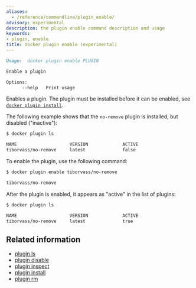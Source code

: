 ```yaml
---
aliases:
  - /reference/commandline/plugin_enable/
advisory: experimental
description: the plugin enable command description and usage
keywords:
- plugin, enable
title: docker plugin enable (experimental)
---
```


```markdown
Usage:  docker plugin enable PLUGIN

Enable a plugin

Options:
      --help   Print usage
```

Enables a plugin. The plugin must be installed before it can be enabled,
see [`docker plugin install`](plugin_install.md).


The following example shows that the `no-remove` plugin is installed,
but disabled ("inactive"):

```bash
$ docker plugin ls

NAME                    VERSION             ACTIVE
tiborvass/no-remove     latest              false
```

To enable the plugin, use the following command:

```bash
$ docker plugin enable tiborvass/no-remove

tiborvass/no-remove
```

After the plugin is enabled, it appears as "active" in the list of plugins:

```bash
$ docker plugin ls

NAME                    VERSION             ACTIVE
tiborvass/no-remove     latest              true
```

## Related information

* [plugin ls](plugin_ls.md)
* [plugin disable](plugin_disable.md)
* [plugin inspect](plugin_inspect.md)
* [plugin install](plugin_install.md)
* [plugin rm](plugin_rm.md)
